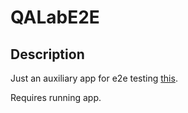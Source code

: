 # QALabE2E

## Description
Just an auxiliary app for e2e testing <a href="https://github.com/NAntigravity/BI.ZONE_test">this</a>.

Requires running app.
